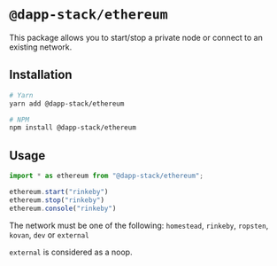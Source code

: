 # `@dapp-stack/ethereum`

This package allows you to start/stop a private node or connect to an existing network.

## Installation

```sh
# Yarn
yarn add @dapp-stack/ethereum

# NPM
npm install @dapp-stack/ethereum
```

## Usage

```js
import * as ethereum from "@dapp-stack/ethereum";

ethereum.start("rinkeby")
ethereum.stop("rinkeby")
ethereum.console("rinkeby")
```

The network must be one of the following:
`homestead`, `rinkeby`, `ropsten`, `kovan`, `dev` or `external`

`external` is considered as a noop.